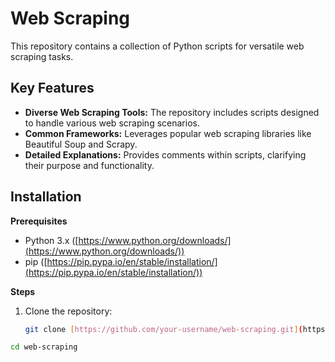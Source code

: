 # Web Scraping

This repository contains a collection of Python scripts for versatile web scraping tasks.

## Key Features

* **Diverse Web Scraping Tools:**  The repository includes scripts designed to handle various web scraping scenarios.
* **Common Frameworks:** Leverages popular web scraping libraries like Beautiful Soup and Scrapy.
* **Detailed Explanations:** Provides comments within scripts, clarifying their purpose and functionality.

## Installation

**Prerequisites**

* Python 3.x ([https://www.python.org/downloads/](https://www.python.org/downloads/))
* pip ([https://pip.pypa.io/en/stable/installation/](https://pip.pypa.io/en/stable/installation/))

**Steps**

1. Clone the repository:
   ```bash
   git clone [https://github.com/your-username/web-scraping.git](https://github.com/your-username/web-scraping.git)
   ```
```bash
cd web-scraping


